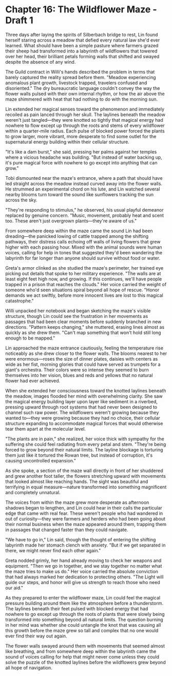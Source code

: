 # Chapter 16: The Wildflower Maze - Draft 1

Three days after laying the spirits of Silberbach bridge to rest, Lin found herself staring across a meadow that defied every natural law she'd ever learned. What should have been a simple pasture where farmers grazed their sheep had transformed into a labyrinth of wildflowers that towered over her head, their brilliant petals forming walls that shifted and swayed despite the absence of any wind.

The Guild contract in Willi's hands described the problem in terms that barely captured the reality spread before them. "Meadow experiencing anomalous plant growth, livestock trapped, travelers confused and disoriented." The dry bureaucratic language couldn't convey the way the flower walls pulsed with their own internal rhythm, or how the air above the maze shimmered with heat that had nothing to do with the morning sun.

Lin extended her magical senses toward the phenomenon and immediately recoiled as pain lanced through her skull. The laylines beneath the meadow weren't just tangled—they were knotted so tightly that magical energy had nowhere to flow except up through the roots and stems of every wildflower within a quarter-mile radius. Each pulse of blocked power forced the plants to grow larger, more vibrant, more desperate to find some outlet for the supernatural energy building within their cellular structure.

"It's like a dam burst," she said, pressing her palms against her temples where a vicious headache was building. "But instead of water backing up, it's pure magical force with nowhere to go except into anything that can grow."

Tobi dismounted near the maze's entrance, where a path that should have led straight across the meadow instead curved away into the flower walls. He strummed an experimental chord on his lute, and Lin watched several nearby blooms turn toward the sound like sunflowers tracking the sun across the sky.

"They're responding to stimulus," he observed, his usual playful demeanor replaced by genuine concern. "Music, movement, probably heat and scent too. These aren't just overgrown plants—they're aware of us."

From somewhere deep within the maze came the sound Lin had been dreading—the panicked lowing of cattle trapped among the shifting pathways, their distress calls echoing off walls of living flowers that grew higher with each passing hour. Mixed with the animal sounds were human voices, calling for help in tones that suggested they'd been wandering the labyrinth for far longer than anyone should survive without food or water.

Greta's armor clinked as she studied the maze's perimeter, her trained eye picking out details that spoke to her military experience. "The walls are at least eight feet high now, and growing. If this continues, we'll have people trapped in a prison that reaches the clouds." Her voice carried the weight of someone who'd seen situations spiral beyond all hope of rescue. "Honor demands we act swiftly, before more innocent lives are lost to this magical catastrophe."

Willi unpacked her notebook and began sketching the maze's visible structure, though Lin could see the frustration in her movements as passages that had been clear moments before suddenly branched in new directions. "Pattern keeps changing," she muttered, erasing lines almost as quickly as she drew them. "Can't map something that won't hold still long enough to be mapped."

Lin approached the maze entrance cautiously, feeling the temperature rise noticeably as she drew closer to the flower walls. The blooms nearest to her were enormous—roses the size of dinner plates, daisies with centers as wide as her fist, morning glories that could have served as trumpets for a giant's orchestra. Their colors were so intense they seemed to burn themselves into her vision, blues and reds and yellows that no natural flower had ever achieved.

When she extended her consciousness toward the knotted laylines beneath the meadow, images flooded her mind with overwhelming clarity. She saw the magical energy building layer upon layer like sediment in a riverbed, pressing upward through root systems that had never been designed to channel such raw power. The wildflowers weren't growing because they wanted to—they were growing because they had no choice, their cellular structure expanding to accommodate magical forces that would otherwise tear them apart at the molecular level.

"The plants are in pain," she realized, her voice thick with sympathy for the suffering she could feel radiating from every petal and stem. "They're being forced to grow beyond their natural limits. The layline blockage is torturing them just like it tortured the Rowan tree, but instead of corruption, it's causing uncontrolled expansion."

As she spoke, a section of the maze wall directly in front of her shuddered and grew another foot taller, the flowers stretching upward with movements that looked almost like reaching hands. The sight was beautiful and terrifying in equal measure—nature transformed into something magnificent and completely unnatural.

The voices from within the maze grew more desperate as afternoon shadows began to lengthen, and Lin could hear in their calls the particular edge that came with real fear. These weren't people who had wandered in out of curiosity—they were farmers and herders who had been going about their normal business when the maze appeared around them, trapping them in passages that changed faster than they could navigate.

"We have to go in," Lin said, though the thought of entering the shifting labyrinth made her stomach clench with anxiety. "But if we get separated in there, we might never find each other again."

Greta nodded grimly, her hand already moving to check her weapons and equipment. "Then we go in together, and we stay together no matter what the maze tries to make us do." Her voice carried the absolute conviction that had always marked her dedication to protecting others. "The Light will guide our steps, and honor will give us strength to reach those who need our aid."

As they prepared to enter the wildflower maze, Lin could feel the magical pressure building around them like the atmosphere before a thunderstorm. The laylines beneath their feet pulsed with blocked energy that had nowhere to go except up through the roots of plants that were slowly being transformed into something beyond all natural limits. The question burning in her mind was whether she could untangle the knot that was causing all this growth before the maze grew so tall and complex that no one would ever find their way out again.

The flower walls swayed around them with movements that seemed almost like breathing, and from somewhere deep within the labyrinth came the sound of voices calling for help that might never come unless they could solve the puzzle of the knotted laylines before the wildflowers grew beyond all hope of navigation.
